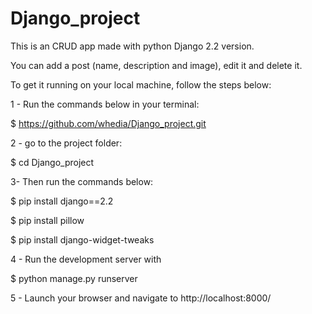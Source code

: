 # Django_project

This is an CRUD app made with python Django 2.2 version.

You can add a post (name, description and image), edit it and delete it.

To get it running on your local machine, follow the steps below:

1 - Run the commands below in your terminal:

$ https://github.com/whedia/Django_project.git

2 - go to the project folder:

$ cd Django_project

3- Then run the commands below:

$ pip install django==2.2

$ pip install pillow

$ pip install django-widget-tweaks 

4 - Run the development server with

$ python manage.py runserver

5 - Launch your browser and navigate to http://localhost:8000/
